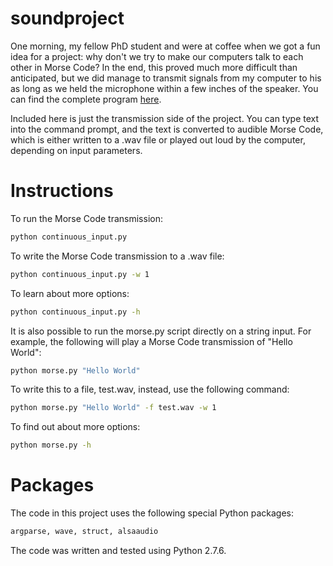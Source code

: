 soundproject
============

One morning, my fellow PhD student and were at coffee when we got a
fun idea for a project: why don't we try to make our computers talk to
each other in Morse Code? In the end, this proved much more difficult
than anticipated, but we did manage to transmit signals from my
computer to his as long as we held the microphone within a few inches
of the speaker. You can find the complete program [here](https://github.com/TheNursery/TheNurseryLibrary/tree/master/soundproject).

Included here is just the transmission side of the project. You can
type text into the command prompt, and the text is converted to
audible Morse Code, which is either written to a .wav file or played
out loud by the computer, depending on input parameters. 

# Instructions

To run the Morse Code transmission:

```sh
python continuous_input.py
```

To write the Morse Code transmission to a .wav file:

```sh
python continuous_input.py -w 1
```

To learn about more options:

```sh
python continuous_input.py -h
```

It is also possible to run the morse.py script directly on a string
input. For example, the following will play a Morse Code transmission
of "Hello World":

```sh
python morse.py "Hello World"
```

To write this to a file, test.wav, instead, use the following command:

```sh
python morse.py "Hello World" -f test.wav -w 1
```

To find out about more options:

```sh
python morse.py -h
```

# Packages

The code in this project uses the following special Python packages:

```sh
argparse, wave, struct, alsaaudio
```

The code was written and tested using Python 2.7.6.